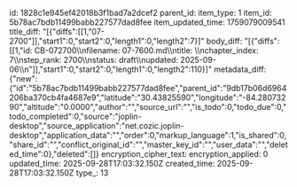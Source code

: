 id: 1828c1e945ef42018b3f1bad7a2dcef2
parent_id: 
item_type: 1
item_id: 5b78ac7bdb11499babb227577dad8fee
item_updated_time: 1759079009541
title_diff: "[{\"diffs\":[[1,\"07-2700\"]],\"start1\":0,\"start2\":0,\"length1\":0,\"length2\":7}]"
body_diff: "[{\"diffs\":[[1,\"id: CB-072700\\\nfilename: 07-7600.md\\\ntitle: \\\nchapter_index: 7\\\nstep_rank: 2700\\\nstatus: draft\\\nupdated: 2025-09-06\\\n\"]],\"start1\":0,\"start2\":0,\"length1\":0,\"length2\":110}]"
metadata_diff: {"new":{"id":"5b78ac7bdb11499babb227577dad8fee","parent_id":"9db17b06d6964206ba370cb4fa4687e9","latitude":"30.43825590","longitude":"-84.28073290","altitude":"0.0000","author":"","source_url":"","is_todo":0,"todo_due":0,"todo_completed":0,"source":"joplin-desktop","source_application":"net.cozic.joplin-desktop","application_data":"","order":0,"markup_language":1,"is_shared":0,"share_id":"","conflict_original_id":"","master_key_id":"","user_data":"","deleted_time":0},"deleted":[]}
encryption_cipher_text: 
encryption_applied: 0
updated_time: 2025-09-28T17:03:32.150Z
created_time: 2025-09-28T17:03:32.150Z
type_: 13